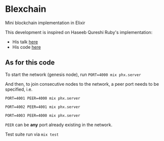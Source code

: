 # Blexchain

Mini blockchain implementation in Elixir

This development is inspired on Haseeb Qureshi Ruby's implementation:
  * His talk [here](https://www.youtube.com/watch?v=3aJI1ABdjQk)
  * His code [here](https://github.com/Haseeb-Qureshi/lets-build-a-blockchain)


## As for this code

To start the network (genesis node), run `PORT=4000 mix phx.server`

And then, to join consecutive nodes to the network, a peer port needs to be specified, i.e.

  `PORT=4001 PEER=4000 mix phx.server`

  `PORT=4002 PEER=4001 mix phx.server`

  `PORT=4003 PEER=4000 mix phx.server`

`PEER` can be __any__ port already existing in the network.

Test suite run via `mix test`
